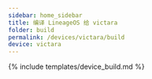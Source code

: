 ```yaml
---
sidebar: home_sidebar
title: 编译 LineageOS 给 victara
folder: build
permalink: /devices/victara/build
device: victara
---
```

{% include templates/device_build.md %}
